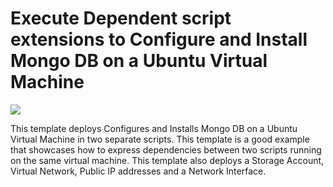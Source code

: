 # Execute Dependent script extensions to Configure and Install Mongo DB on a Ubuntu Virtual Machine

<a href="https://portal.azure.com/#create/Microsoft.Template/uri/https%3A%2F%2Fraw.githubusercontent.com%2FAzure%2Fazure-quickstart-templates%2Fmaster%2F201-dependency-between-scripts-using-extensions%2Fazuredeploy.json" target="_blank">
    <img src="http://azuredeploy.net/deploybutton.png"/>
</a>

This template deploys Configures and Installs Mongo DB on a Ubuntu Virtual Machine in two separate scripts. This template is a good example that showcases how to express dependencies between two scripts running on the same virtual machine. This template also deploys a Storage Account, Virtual Network, Public IP addresses and a Network Interface.
